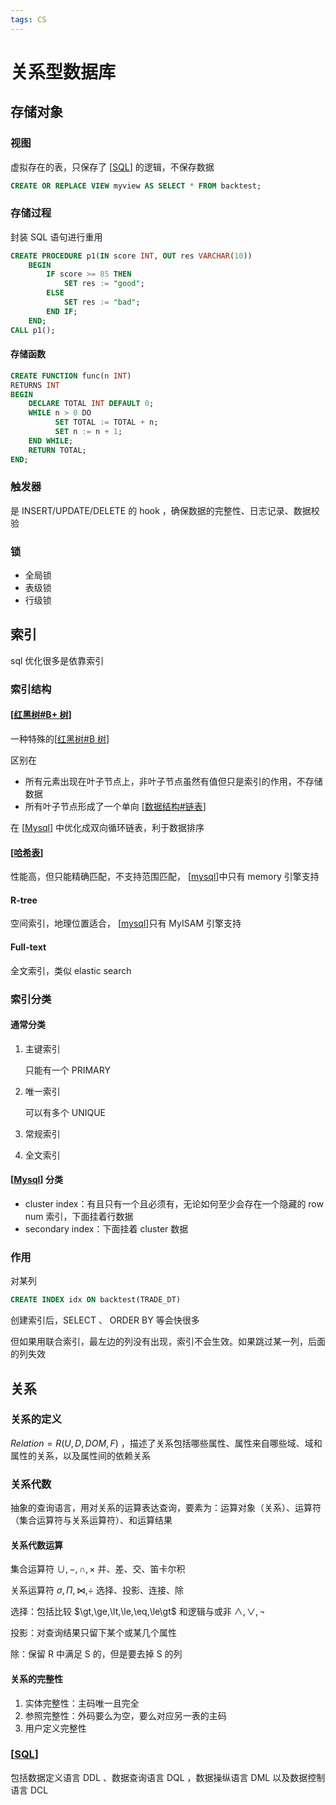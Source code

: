 ```yaml
---
tags: CS
---
```

# 关系型数据库

## 存储对象

### 视图

虚拟存在的表，只保存了 [[SQL]] 的逻辑，不保存数据

```sql
CREATE OR REPLACE VIEW myview AS SELECT * FROM backtest;
```

### 存储过程

封装 SQL 语句进行重用

```sql
CREATE PROCEDURE p1(IN score INT, OUT res VARCHAR(10))
    BEGIN
        IF score >= 85 THEN
            SET res := "good";
        ELSE
            SET res := "bad";
        END IF;
    END;
CALL p1();
```

#### 存储函数

```sql
CREATE FUNCTION func(n INT)
RETURNS INT
BEGIN
    DECLARE TOTAL INT DEFAULT 0;
    WHILE n > 0 DO
          SET TOTAL := TOTAL + n;
          SET n := n + 1;
    END WHILE;
    RETURN TOTAL;
END;
```

### 触发器

是 INSERT/UPDATE/DELETE 的 hook ，确保数据的完整性、日志记录、数据校验

### 锁

- 全局锁
- 表级锁
- 行级锁

## 索引

sql 优化很多是依靠索引

### 索引结构

#### [[红黑树#B+ 树]]

一种特殊的[[红黑树#B 树]]

区别在

- 所有元素出现在叶子节点上，非叶子节点虽然有值但只是索引的作用，不存储数据
- 所有叶子节点形成了一个单向 [[数据结构#链表]]

在 [[Mysql]] 中优化成双向循环链表，利于数据排序

#### [[哈希表]]

性能高，但只能精确匹配，不支持范围匹配， [[mysql]]中只有 memory 引擎支持

#### R-tree

空间索引，地理位置适合， [[mysql]]只有 MyISAM 引擎支持

#### Full-text

全文索引，类似 elastic search

### 索引分类

#### 通常分类

1. 主键索引

    只能有一个 PRIMARY

2. 唯一索引

    可以有多个 UNIQUE

3. 常规索引

4. 全文索引

#### [[Mysql]] 分类

- cluster index：有且只有一个且必须有，无论如何至少会存在一个隐藏的 row num 索引，下面挂着行数据
- secondary index：下面挂着 cluster 数据

### 作用

对某列

```sql
CREATE INDEX idx ON backtest(TRADE_DT)
```

创建索引后，SELECT 、 ORDER BY 等会快很多

但如果用联合索引，最左边的列没有出现，索引不会生效。如果跳过某一列，后面的列失效

## 关系

### 关系的定义

$Relation=R(U,D,DOM,F)$ ，描述了关系包括哪些属性、属性来自哪些域、域和属性的关系，以及属性间的依赖关系

### 关系代数

抽象的查询语言，用对关系的运算表达查询，要素为：运算对象（关系）、运算符（集合运算符与关系运算符）、和运算结果

#### 关系代数运算

集合运算符 $\cup,-,\cap,\times$ 并、差、交、笛卡尔积

关系运算符 $\sigma,\Pi,\Join,\div$ 选择、投影、连接、除

选择：包括比较 $\gt,\ge,\lt,\le,\eq,\le\gt$ 和逻辑与或非 $\land, \lor, \neg$

投影：对查询结果只留下某个或某几个属性

除：保留 R 中满足 S 的，但是要去掉 S 的列

#### 关系的完整性

1. 实体完整性：主码唯一且完全
2. 参照完整性：外码要么为空，要么对应另一表的主码
3. 用户定义完整性

### [[SQL]]

包括数据定义语言 DDL 、数据查询语言 DQL ，数据操纵语言 DML 以及数据控制语言 DCL

[//begin]: # "Autogenerated link references for markdown compatibility"
[SQL]: SQL.md "关系型数据库"
[红黑树#B+ 树]: ../algorithm/红黑树.md "红黑树"
[红黑树#B 树]: ../algorithm/红黑树.md "红黑树"
[数据结构#链表]: ../algorithm/数据结构.md "数据结构"
[Mysql]: mysql.md "mysql"
[哈希表]: ../algorithm/哈希表.md "哈希表"
[mysql]: mysql.md "mysql"
[//end]: # "Autogenerated link references"
